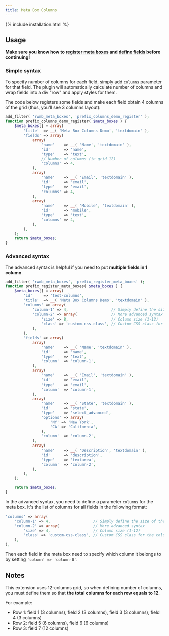 ```yaml
---
title: Meta Box Columns
---
```


{% include installation.html %}

## Usage

**Make sure you know how to [register meta boxes](/registering-meta-boxes/) and [define fields](/field-settings/) before continuing!**

### Simple syntax

To specify number of columns for each field, simply add `columns` parameter for that field. The plugin will automatically calculate number of columns and wrap fields into a div "row" and apply styles for them.

The code below registers some fields and make each field obtain 4 columns of the grid (thus, you'll see 3 columns layout):

```php
add_filter( 'rwmb_meta_boxes', 'prefix_columns_demo_register' );
function prefix_columns_demo_register( $meta_boxes ) {
    $meta_boxes[] = array(
        'title'  => __( 'Meta Box Columns Demo', 'textdomain' ),
        'fields' => array(
            array(
                'name'    => __( 'Name', 'textdomain' ),
                'id'      => 'name',
                'type'    => 'text',
                // Number of columns (in grid 12)
                'columns' => 4,
            ),
            array(
                'name'    => __( 'Email', 'textdomain' ),
                'id'      => 'email',
                'type'    => 'email',
                'columns' => 4,
            ),
            array(
                'name'    => __( 'Mobile', 'textdomain' ),
                'id'      => 'mobile',
                'type'    => 'text',
                'columns' => 4,
            ),
        ),
    );
    return $meta_boxes;
}
```

### Advanced syntax

The advanced syntax is helpful if you need to put **multiple fields in 1 column**.

```php
add_filter( 'rwmb_meta_boxes', 'prefix_register_meta_boxes' );
function prefix_register_meta_boxes( $meta_boxes ) {
    $meta_boxes[] = array(
        'id'     => 'test-columns',
        'title'  => __( 'Meta Box Columns Demo', 'textdomain' ),
        'columns' => array(
            'column-1' => 4,                   // Simply define the size of the column (from 1 to 12)
            'column-2' => array(               // More advanced syntax
                'size' => 8,                   // Column size (1-12)
                'class' => 'custom-css-class', // Custom CSS class for the column
            ),
        ),
        'fields' => array(
            array(
                'name'    => __( 'Name', 'textdomain' ),
                'id'      => 'name',
                'type'    => 'text',
                'column'  => 'column-1',
            ),
            array(
                'name'    => __( 'Email', 'textdomain' ),
                'id'      => 'email',
                'type'    => 'email',
                'column'  => 'column-1',
            ),
            array(
                'name'    => __( 'State', 'textdomain' ),
                'id'      => 'state',
                'type'    => 'select_advanced',
                'options' => array(
                    'NY' => 'New York',
                    'CA' => 'California',
                ),
                'column'  => 'column-2',
            ),
            array(
                'name'    => __( 'Description', 'textdomain' ),
                'id'      => 'description',
                'type'    => 'textarea',
                'column'  => 'column-2',
            ),
        ),
    );

    return $meta_boxes;
}
```

In the advanced syntax, you need to define a parameter `columns` for the meta box. It's the list of columns for all fields in the following format:

```php
'columns' => array(
    'column-1' => 4,                   // Simply define the size of the column (from 1 to 12)
    'column-2' => array(               // More advanced syntax
        'size' => 4,                   // Column size (1-12)
        'class' => 'custom-css-class', // Custom CSS class for the column
    ),
),
```

Then each field in the meta box need to specify which column it belongs to by setting `'column' => 'column-0'`.

## Notes

This extension uses 12-columns grid, so when defining number of columns, you must define them so that **the total columns for each row equals to 12**.

For example:

- Row 1: field 1 (3 columns), field 2 (3 columns), field 3 (3 columns), field 4 (3 columns)
- Row 2: field 5 (6 columns), field 6 (6 columns)
- Row 3: field 7 (12 columns)